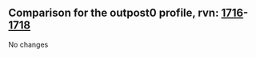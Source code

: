 ## Comparison for the outpost0 profile, rvn: [1716](https://github.com/PRO100KatYT/FortniteProfileRevisions/tree/main/profiles/outpost0/1716%20outpost0.json)-[1718](https://github.com/PRO100KatYT/FortniteProfileRevisions/tree/main/profiles/outpost0/1718%20outpost0.json)

No changes
